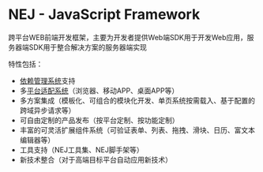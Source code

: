 NEJ - JavaScript Framework
====================================

跨平台WEB前端开发框架，主要为开发者提供Web端SDK用于开发Web应用，服务器端SDK用于整合解决方案的服务器端实现

特性包括：

* [依赖管理系统](./doc/DEPENDENCY.md)支持
* 多[平台适配系统](./doc/PLATFORM.md)（浏览器、移动APP、桌面APP等）
* 多方案集成（模板化、可组合的模块化开发、单页系统按需载入、基于配置的跨域异步请求等）
* 可自由定制的产品发布（按平台定制、按功能定制）
* 丰富的可灵活扩展组件系统（可验证表单、列表、拖拽、滑块、日历、富文本编辑器等）
* 工具支持（NEJ工具集、NEJ脚手架等）
* 新技术整合（对于高端目标平台自动应用新技术）



